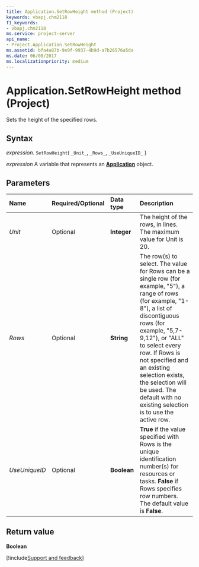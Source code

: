 ```yaml
---
title: Application.SetRowHeight method (Project)
keywords: vbapj.chm2118
f1_keywords:
- vbapj.chm2118
ms.service: project-server
api_name:
- Project.Application.SetRowHeight
ms.assetid: bfa4a87b-9e9f-9937-4b9d-a7b26576a5da
ms.date: 06/08/2017
ms.localizationpriority: medium
---
```



# Application.SetRowHeight method (Project)

Sets the height of the specified rows.


## Syntax

_expression_. `SetRowHeight`( `_Unit_`, `_Rows_`, `_UseUniqueID_` )

_expression_ A variable that represents an **[Application](Project.Application.md)** object.


## Parameters



|Name|Required/Optional|Data type|Description|
|:-----|:-----|:-----|:-----|
| _Unit_|Optional|**Integer**|The height of the rows, in lines. The maximum value for Unit is 20.|
| _Rows_|Optional|**String**|The row(s) to select. The value for Rows can be a single row (for example, "5"), a range of rows (for example, "1-8"), a list of discontiguous rows (for example, "5,7-9,12"), or "ALL" to select every row. If Rows is not specified and an existing selection exists, the selection will be used. The default with no existing selection is to use the active row.|
| _UseUniqueID_|Optional|**Boolean**|**True** if the value specified with Rows is the unique identification number(s) for resources or tasks. **False** if Rows specifies row numbers. The default value is **False**.|

## Return value

 **Boolean**

[!include[Support and feedback](~/includes/feedback-boilerplate.md)]